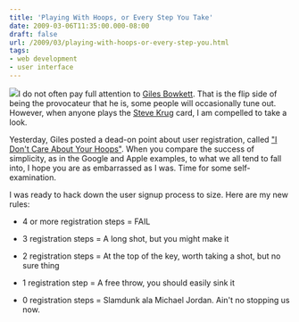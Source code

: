 ```yaml
---
title: 'Playing With Hoops, or Every Step You Take'
date: 2009-03-06T11:35:00.000-08:00
draft: false
url: /2009/03/playing-with-hoops-or-every-step-you.html
tags: 
- web development
- user interface
---
```


[![](http://www.stpete.org/athletics/images/Basketball.jpg)](http://www.stpete.org/athletics/images/Basketball.jpg)I do not often pay full attention to [Giles Bowkett](http://gilesbowkett.blogspot.com/). That is the flip side of being the provocateur that he is, some people will occasionally tune out. However, when anyone plays the [Steve Krug](http://www.sensible.com/) card, I am compelled to take a look.  
  
Yesterday, Giles posted a dead-on point about user registration, called ["I Don't Care About Your Hoops"](http://gilesbowkett.blogspot.com/2009/03/i-dont-care-about-your-hoops.html). When you compare the success of simplicity, as in the Google and Apple examples, to what we all tend to fall into, I hope you are as embarrassed as I was. Time for some self-examination.  
  
I was ready to hack down the user signup process to size. Here are my new rules:  

  
*   4 or more registration steps = FAIL
  
*   3 registration steps = A long shot, but you might make it
  
*   2 registration steps = At the top of the key, worth taking a shot, but no sure thing
  
*   1 registration step = A free throw, you should easily sink it
  
*   0 registration steps = Slamdunk ala Michael Jordan. Ain't no stopping us now.